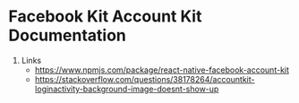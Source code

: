 # Facebook Kit Account Kit Documentation

1. Links
   - https://www.npmjs.com/package/react-native-facebook-account-kit
   - https://stackoverflow.com/questions/38178264/accountkit-loginactivity-background-image-doesnt-show-up
